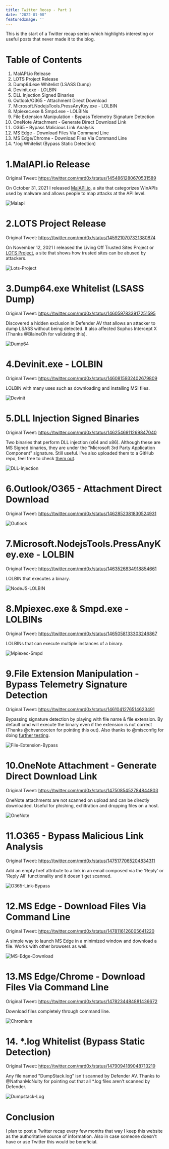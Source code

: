 ```yaml
---
title: Twitter Recap - Part 1
date: "2022-01-08"
featuredImage: ''
---
```


This is the start of a Twitter recap series which highlights interesting or useful posts that never made it to the blog<!-- end -->.

# Table of Contents

1. MalAPI.io Release
2. LOTS Project Release
3. Dump64.exe Whitelist (LSASS Dump)
4. Devinit.exe - LOLBIN
5. DLL Injection Signed Binaries
6. Outlook/O365 - Attachment Direct Download
7. Microsoft.NodejsTools.PressAnyKey.exe - LOLBIN
8. Mpiexec.exe & Smpd.exe - LOLBINs
9. File Extension Manipulation - Bypass Telemetry Signature Detection
10. OneNote Attachment - Generate Direct Download Link
11. O365 - Bypass Malicious Link Analysis
12. MS Edge - Download Files Via Command Line
13. MS Edge/Chrome - Download Files Via Command Line
14. *.log Whitelist (Bypass Static Detection)

# 1.MalAPI.io Release

Original Tweet: <a target="_blank" href="https://twitter.com/mrd0x/status/1454861280670531589">https://twitter.com/mrd0x/status/1454861280670531589</a> 

On October 31, 2021 I released <a target="_blank" href="https://malapi.io">MalAPI.io</a>, a site that categorizes WinAPIs used by malware and allows people to map attacks at the API level.

![Malapi](./malapi.png)

# 2.LOTS Project Release

Original Tweet: <a target="_blank" href="https://twitter.com/mrd0x/status/1459210707321380874">https://twitter.com/mrd0x/status/1459210707321380874</a>

On November 12, 2021 I released the Living Off Trusted Sites Project or <a target="_blank" href="https://lots-project.com">LOTS Project</a>, a site that shows how trusted sites can be abused by attackers.

![Lots-Project](./lots-project.png)

# 3.Dump64.exe Whitelist (LSASS Dump)

Original Tweet: <a target="_blank" href="https://twitter.com/mrd0x/status/1460597833917251595">https://twitter.com/mrd0x/status/1460597833917251595</a>

Discovered a hidden exclusion in Defender AV that allows an attacker to dump LSASS without being detected. It also affected Sophos Intercept X (Thanks @BlaineOh for validating this).

![Dump64](./dump64.png)

# 4.Devinit.exe - LOLBIN

Original Tweet: <a target="_blank" href="https://twitter.com/mrd0x/status/1460815932402679809">https://twitter.com/mrd0x/status/1460815932402679809</a>

LOLBIN with many uses such as downloading and installing MSI files.

![Devinit](./devinit.png)

# 5.DLL Injection Signed Binaries

Original Tweet: <a target="_blank" href="https://twitter.com/mrd0x/status/1462546911269847040">https://twitter.com/mrd0x/status/1462546911269847040</a>

Two binaries that perform DLL injection (x64 and x86). Although these are MS Signed binaries, they are under the "Microsoft 3rd Party Application Component" signature. Still useful. I've also uploaded them to a GitHub repo, feel free to check <a target="_blank" href="https://github.com/mrd0x/dll_inject_vs_binaries">them out</a>.

![DLL-Injection](./dll-inject-binaries.png)

# 6.Outlook/O365 - Attachment Direct Download

Original Tweet: <a target="_blank" href="https://twitter.com/mrd0x/status/1462852381830524931">https://twitter.com/mrd0x/status/1462852381830524931</a>

![Outlook](./outlook-attachment-download.png)

# 7.Microsoft.NodejsTools.PressAnyKey.exe - LOLBIN

Original Tweet: <a target="_blank" href="https://twitter.com/mrd0x/status/1463526834918854661">https://twitter.com/mrd0x/status/1463526834918854661</a>

LOLBIN that executes a binary.

![NodeJS-LOLBIN](./nodejs-lolbin.png)

# 8.Mpiexec.exe & Smpd.exe - LOLBINs

Original Tweet: <a target="_blank" href="https://twitter.com/mrd0x/status/1465058133303246867">https://twitter.com/mrd0x/status/1465058133303246867</a>

LOLBINs that can execute multiple instances of a binary.

![Mpiexec-Smpd](./mpiexec-smpd.png)

# 9.File Extension Manipulation - Bypass Telemetry Signature Detection

Original Tweet: <a target="_blank" href="https://twitter.com/mrd0x/status/1461041276514623491">https://twitter.com/mrd0x/status/1461041276514623491</a>

Bypassing signature detection by playing with file name & file extension. By default cmd will execute the binary even if the extension is not correct (Thanks @chvancooten for pointing this out). Also thanks to @misconfig for doing <a target="_blank" href ="https://twitter.com/misconfig/status/1474324709940637696">further testing</a>.

![File-Extension-Bypass](./file-extension-bypass.png)

# 10.OneNote Attachment - Generate Direct Download Link

Original Tweet: <a target="_blank" href="https://twitter.com/mrd0x/status/1475085452784844803">https://twitter.com/mrd0x/status/1475085452784844803</a>

OneNote attachments are not scanned on upload and can be directly downloaded. Useful for phishing, exfiltration and dropping files on a host.

![OneNote](./onenote.png)

# 11.O365 - Bypass Malicious Link Analysis

Original Tweet: <a target="_blank" href="https://twitter.com/mrd0x/status/1475177065204834311">https://twitter.com/mrd0x/status/1475177065204834311</a>

Add an empty href attribute to a link in an email composed via the 'Reply' or 'Reply All' functionality and it doesn't get scanned.

![O365-Link-Bypass](./o365-link-bypass.png)

# 12.MS Edge - Download Files Via Command Line

Original Tweet: <a target="_blank" href="https://twitter.com/mrd0x/status/1478116126005641220">https://twitter.com/mrd0x/status/1478116126005641220</a>

A simple way to launch MS Edge in a minimized window and download a file. Works with other browsers as well.

![MS-Edge-Download](./edge-dl-1.png)

# 13.MS Edge/Chrome - Download Files Via Command Line

Original Tweet: <a target="_blank" href="https://twitter.com/mrd0x/status/1478234484881436672">https://twitter.com/mrd0x/status/1478234484881436672</a>

Download files completely through command line.

![Chromium](./chromium-dl.png)

# 14. *.log Whitelist (Bypass Static Detection)

Original Tweet: <a target="_blank" href="https://twitter.com/mrd0x/status/1479094189048713219">https://twitter.com/mrd0x/status/1479094189048713219</a>

Any file named "DumpStack.log" isn't scanned by Defender AV. Thanks to @NathanMcNulty for pointing out that all *.log files aren't scanned by Defender.

![Dumpstack-Log](./dumpstack-log.png)

# Conclusion

I plan to post a Twitter recap every few months that way I keep this website as the authoritative source of information. Also in case someone doesn't have or use Twitter this would be beneficial.